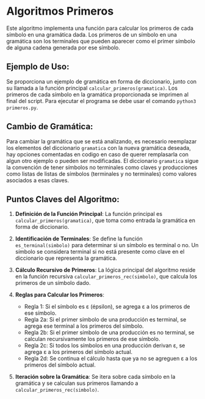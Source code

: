 # Algoritmos Primeros 

Este algoritmo implementa una función para calcular los primeros de cada símbolo en una gramática dada. Los primeros de un símbolo en una gramática son los terminales que pueden aparecer como el primer símbolo de alguna cadena generada por ese símbolo.

## Ejemplo de Uso:

Se proporciona un ejemplo de gramática en forma de diccionario, junto con su llamada a la función principal `calcular_primeros(gramatica)`. Los primeros de cada símbolo en la gramática proporcionada se imprimen al final del script. Para ejecutar el programa se debe usar el comando `python3 primeros.py`.

## Cambio de Gramática:

Para cambiar la gramática que se está analizando, es necesario reemplazar los elementos del diccionario `gramatica` con la nueva gramática deseada, hay opciones comentadas en codigo en caso de querer remplasarla con algun otro ejemplo o pueden ser modificadas. El diccionario `gramatica` sigue la convención de tener símbolos no terminales como claves y producciones como listas de listas de símbolos (terminales y no terminales) como valores asociados a esas claves.

## Puntos Claves del Algoritmo:

1. **Definición de la Función Principal**: La función principal es `calcular_primeros(gramatica)`, que toma como entrada la gramática en forma de diccionario.

2. **Identificación de Terminales**: Se define la función `es_terminal(simbolo)` para determinar si un símbolo es terminal o no. Un símbolo se considera terminal si no está presente como clave en el diccionario que representa la gramática.

3. **Cálculo Recursivo de Primeros**: La lógica principal del algoritmo reside en la función recursiva `calcular_primeros_rec(simbolo)`, que calcula los primeros de un símbolo dado.

4. **Reglas para Calcular los Primeros**:
   - Regla 1: Si el símbolo es ε (épsilon), se agrega ε a los primeros de ese símbolo.
   - Regla 2a: Si el primer símbolo de una producción es terminal, se agrega ese terminal a los primeros del símbolo.
   - Regla 2b: Si el primer símbolo de una producción es no terminal, se calculan recursivamente los primeros de ese símbolo.
   - Regla 2c: Si todos los símbolos en una producción derivan ε, se agrega ε a los primeros del símbolo actual.
   - Regla 2d: Se continua el cálculo hasta que ya no se agreguen ε a los primeros del símbolo actual.

5. **Iteración sobre la Gramática**: Se itera sobre cada símbolo en la gramática y se calculan sus primeros llamando a `calcular_primeros_rec(simbolo)`.


